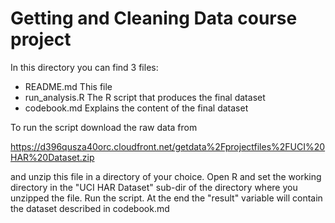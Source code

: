 
Getting and Cleaning Data course project
========================================

In this directory you can find 3 files:

- README.md  This file
- run_analysis.R  The R script that produces the final dataset
- codebook.md Explains the content of the final dataset

To run the script download the raw data from 

https://d396qusza40orc.cloudfront.net/getdata%2Fprojectfiles%2FUCI%20HAR%20Dataset.zip 

and unzip this file in a directory of your choice.
Open R and set the working directory in the "UCI HAR Dataset" sub-dir of the directory
where you unzipped the file.
Run the script. At the end the "result" variable will contain the dataset described in
codebook.md